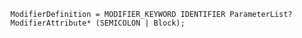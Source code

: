 <!-- This file is generated automatically by infrastructure scripts. Please don't edit by hand. -->

```{ .ebnf .slang-ebnf #ModifierDefinition }
ModifierDefinition = MODIFIER_KEYWORD IDENTIFIER ParameterList? ModifierAttribute* (SEMICOLON | Block);
```
